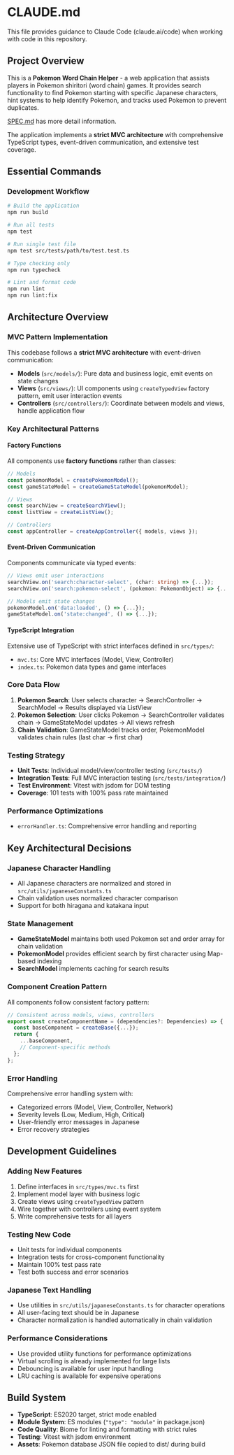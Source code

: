# CLAUDE.md

This file provides guidance to Claude Code (claude.ai/code) when working with code in this repository.

## Project Overview

This is a **Pokemon Word Chain Helper** - a web application that assists players in Pokemon shiritori (word chain) games. It provides search functionality to find Pokemon starting with specific Japanese characters, hint systems to help identify Pokemon, and tracks used Pokemon to prevent duplicates.

[SPEC.md](./SPEC.md) has more detail information.

The application implements a **strict MVC architecture** with comprehensive TypeScript types, event-driven communication, and extensive test coverage.

## Essential Commands

### Development Workflow
```bash
# Build the application
npm run build

# Run all tests
npm test

# Run single test file
npm test src/tests/path/to/test.test.ts

# Type checking only
npm run typecheck

# Lint and format code
npm run lint
npm run lint:fix
```

## Architecture Overview

### MVC Pattern Implementation
This codebase follows a **strict MVC architecture** with event-driven communication:

- **Models** (`src/models/`): Pure data and business logic, emit events on state changes
- **Views** (`src/views/`): UI components using `createTypedView` factory pattern, emit user interaction events
- **Controllers** (`src/controllers/`): Coordinate between models and views, handle application flow

### Key Architectural Patterns

#### Factory Functions
All components use **factory functions** rather than classes:
```typescript
// Models
const pokemonModel = createPokemonModel();
const gameStateModel = createGameStateModel(pokemonModel);

// Views
const searchView = createSearchView();
const listView = createListView();

// Controllers
const appController = createAppController({ models, views });
```

#### Event-Driven Communication
Components communicate via typed events:
```typescript
// Views emit user interactions
searchView.on('search:character-select', (char: string) => {...});
searchView.on('search:pokemon-select', (pokemon: PokemonObject) => {...});

// Models emit state changes
pokemonModel.on('data:loaded', () => {...});
gameStateModel.on('state:changed', () => {...});
```

#### TypeScript Integration
Extensive use of TypeScript with strict interfaces defined in `src/types/`:
- `mvc.ts`: Core MVC interfaces (Model, View, Controller)
- `index.ts`: Pokemon data types and game interfaces

### Core Data Flow

1. **Pokemon Search**: User selects character → SearchController → SearchModel → Results displayed via ListView
2. **Pokemon Selection**: User clicks Pokemon → SearchController validates chain → GameStateModel updates → All views refresh
3. **Chain Validation**: GameStateModel tracks order, PokemonModel validates chain rules (last char → first char)

### Testing Strategy

- **Unit Tests**: Individual model/view/controller testing (`src/tests/`)
- **Integration Tests**: Full MVC interaction testing (`src/tests/integration/`)
- **Test Environment**: Vitest with jsdom for DOM testing
- **Coverage**: 101 tests with 100% pass rate maintained

### Performance Optimizations

- `errorHandler.ts`: Comprehensive error handling and reporting

## Key Architectural Decisions

### Japanese Character Handling
- All Japanese characters are normalized and stored in `src/utils/japaneseConstants.ts`
- Chain validation uses normalized character comparison
- Support for both hiragana and katakana input

### State Management
- **GameStateModel** maintains both used Pokemon set and order array for chain validation
- **PokemonModel** provides efficient search by first character using Map-based indexing
- **SearchModel** implements caching for search results

### Component Creation Pattern
All components follow consistent factory pattern:
```typescript
// Consistent across models, views, controllers
export const createComponentName = (dependencies?: Dependencies) => {
  const baseComponent = createBase({...});
  return {
    ...baseComponent,
    // Component-specific methods
  };
};
```

### Error Handling
Comprehensive error handling system with:
- Categorized errors (Model, View, Controller, Network)
- Severity levels (Low, Medium, High, Critical)
- User-friendly error messages in Japanese
- Error recovery strategies

## Development Guidelines

### Adding New Features
1. Define interfaces in `src/types/mvc.ts` first
2. Implement model layer with business logic
3. Create views using `createTypedView` pattern
4. Wire together with controllers using event system
5. Write comprehensive tests for all layers

### Testing New Code
- Unit tests for individual components
- Integration tests for cross-component functionality
- Maintain 100% test pass rate
- Test both success and error scenarios

### Japanese Text Handling
- Use utilities in `src/utils/japaneseConstants.ts` for character operations
- All user-facing text should be in Japanese
- Character normalization is handled automatically in chain validation

### Performance Considerations
- Use provided utility functions for performance optimizations
- Virtual scrolling is already implemented for large lists
- Debouncing is available for user input handling
- LRU caching is available for expensive operations

## Build System

- **TypeScript**: ES2020 target, strict mode enabled
- **Module System**: ES modules (`"type": "module"` in package.json)
- **Code Quality**: Biome for linting and formatting with strict rules
- **Testing**: Vitest with jsdom environment
- **Assets**: Pokemon database JSON file copied to dist/ during build